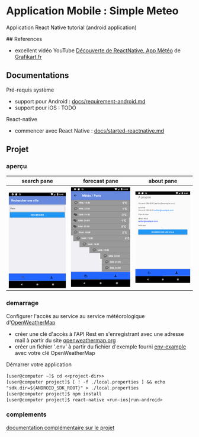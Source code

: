 Application Mobile : Simple Meteo
========================================

Application React Native tutorial (android application)


## References

* excellent vidéo YouTube [Découverte de ReactNative, App Météo](https://www.youtube.com/watch?v=Y7rbJRjaYCY) de [Grafikart.fr](https://www.grafikart.fr/)

## Documentations

Pré-requis système
* support pour Android : [docs/requirement-android.md](docs/requirement-android.md)
* support pour iOS : TODO


React-native
* commencer avec React Native : [docs/started-reactnative.md](docs/started-reactnative.md)


## Projet

### aperçu

| search pane                              | forecast pane                                | about pane                              |
|:----------------------------------------:|:--------------------------------------------:|:---------------------------------------:|
| ![Search](screenshots/pane-search.png)   | ![Forecast](screenshots/pane-forecast.png)   | ![About](screenshots/pane-about.png)    |

### demarrage

Configurer l'accès au service au service météorologique d'[OpenWeatherMap](https://openweathermap.org)
* créer une clé d'accès à l'API Rest en s'enregistrant avec une adresse mail à partir du site [openweathermap.org](https://openweathermap.org/api)
* créer un fichier '.env' à partir du fichier d'exemple fourni [env-example](env-example) avec votre clé OpenWeatherMap

Démarrer votre application
~~~shell
[user@computer ~]$ cd <<project-dir>>
[user@computer project]$ [ ! -f ./local.properties ] && echo "sdk.dir=${ANDROID_SDK_ROOT}" > ./local.properties
[user@computer project]$ npm install
[user@computer project]$ react-native <run-ios|run-android>
~~~

### complements

[documentation complémentaire sur le projet](docs/project-dev.md)
